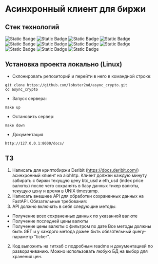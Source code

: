 # Асинхронный клиент для биржи

## Стек технологий  

![Static Badge](https://img.shields.io/badge/Python-3.10%20%7C%203.11%20%7C%203.12-blue?logo=python)
  ![Static Badge](https://img.shields.io/badge/FastAPI-0.115.4-%23009688?logo=FastAPI)
![Static Badge](https://img.shields.io/badge/Aiohttp-3.10.10-%232C5BB4?logo=aiohttp)
![Static Badge](https://img.shields.io/badge/SQLAlchemy-2.0.36-%23D71F00?logo=sqlalchemy)
 ![Static Badge](https://img.shields.io/badge/Gunicorn-2.32.0-%23499848?logo=gunicorn)
![Static Badge](https://img.shields.io/badge/Pydantic-2.9.2-%23E92063?logo=pydantic)
 ![Static Badge](https://img.shields.io/badge/Docker-27.2.1-blue?logo=docker)
 ![Static Badge](https://img.shields.io/badge/DockerCompose-1.25.3-blue?logo=docker)
 ![Static Badge](https://img.shields.io/badge/Postgresql-16.4.1-blue?logo=postgresql) 
 ![Static Badge](https://img.shields.io/badge/dotenv-1.0.1-%23ECD53F?logo=dotenv) 
 ![Static Badge](https://img.shields.io/badge/Poetry-0.1.0-%2360A5FA?logo=poetry)

## Установка проекта локально (Linux)  
+ Склонировать репозиторий и перейти в него в командной строке:  
```
git clone https://github.com/lobster2nd/async_crypto.git  
cd async_crypto 
```  

+ Запуск сервера:  

```
make up
```

+ Остановить сервер:  

```
make down
```

+ Документация
```
http://127.0.0.1:8000/docs/
```

## ТЗ

1. Написать для криптобиржи Deribit (https://docs.deribit.com/)
асинхронный клиент на aiohhtp. Клиент должен каждую минуту забирать
с биржи текущую цену btc_usd и eth_usd (index price валюты) после
чего сохранять в базу данных тикер валюты, текущую цену и время в
UNIX timestamp.
2. Написать внешнее API для обработки сохраненных данных на FastAPI.
Обязательные требования:
1. API должно включать в себя следующие методы:
- Получение всех сохраненных данных по указанной валюте
- Получение последней цены валюты
- Получение цены валюты с фильтром по дате
Все методы должны быть GET и у каждого метода дожен быть
обязятельный query-параметр "ticker".
2. Код выложить на гитхаб с подробным readme и документацией по
разворачиванию.
Можно использовать любую БД на выбор для хранения цен.
